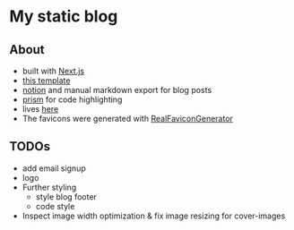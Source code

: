 # My static blog

## About

- built with [Next.js](https://nextjs.org/)
- [this template](https://github.com/vercel/next.js/tree/canary/examples/blog-starter)
- [notion](https://www.notion.so/) and manual markdown export
for blog posts
- [prism](https://prismjs.com/) for code highlighting
- lives [here](https://github.com/adriankast/nextjs-homepage)
- The favicons were generated with [RealFaviconGenerator](https://realfavicongenerator.net/)

## TODOs

- add email signup
- logo
- Further styling
  - style blog footer
  - code style
- Inspect image width optimization & fix image resizing for cover-images
